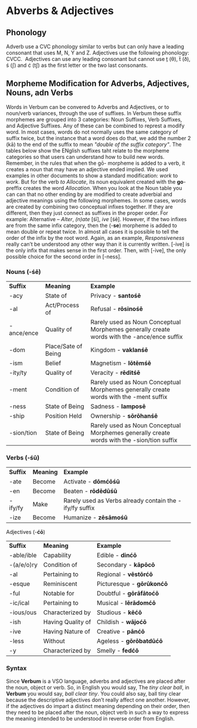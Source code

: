 # Abverbs & Adjectives

## Phonology

Adverb use a CVC phonology similar to verbs but can only have a leading consonant that uses M, N, Y and Z. Adjectives use the following phonology: CVCC.  Adjectives can use any leading consonant but cannot use ṯ (θ), ẗ (ð), ś (ʃ) and ć (tʃ) as the first letter or the two last consonants.

## Morpheme Modification for Adverbs, Adjectives, Nouns, adn Verbs

Words in Verbum can be convered to Adverbs and Adjectives, or to noun/verb variances, through the use of suffixes.  In Verbum these suffix morphemes are grouped into 3 categories: Noun Suffixes, Verb Suffixes, and Adjective Suffixes.  Any of these can be combined to represt a modify word. In most cases, words do not normally uses the same category of suffix twice, but the instance that a word does do that, we add the number 2 (kā) to the end of the suffix to mean _"double of the suffix category"_.  The tables below show the ENglish suffixes taht relate to the morpheme categories so that users can understand how to build new words.  Remember, in the rules that when the gō- morpheme is added to a verb, it creates a noun that may have an adjective ended implied.  We used examples in other documents to show a standard modification: _work_ to _work_. But for the verb _to Allocate_, its noun equivalent created with the **go**- preffix creates the word _Allocation_. When you look at the Noun table you can can that no other  ending by are modified to create adverbial and adjective meanings using the following morphemes. In some cases, words are created by combining two conceptual infixes together. If they are different, then they just connect as suffixes in the proper order. For example: Alternative – _Alter_, _(n)ate_ [śī], _ive_ [śē].  However, if the two infixes are from the same infix category, then the (-**se**) morpheme is added to mean double or repeat twice. In almost all cases it is possible to tell the order of the infix by the root word.  Again, as an example, _Responsiveness_ really can’t be understood any other way than it is currently written.  [-ive] is the only infix that makes sense in the first order. Then, with [-ive], the only possible choice for the second order in [-ness].  

### Nouns (-**śē**)

||||
|--- |--- |--- |
|**Suffix**|**Meaning**|**Example**|
|-acy|State of|Privacy - **santośē**|
|-al|Act/Process of|Refusal - **rōsinośē**|
|-ance/ence|Quality of|Rarely used as Noun Conceptual Morphemes generally create words with the -ance/ence suffix|
|-dom|Place/Sate of Being|Kingdom - **vaklanśē**|
|-ism|Belief|Magnetism - **lōtēmśē**|
|-ity/ty|Quality of|Veracity - **rēditśē**|
|-ment|Condition of|Rarely used as Noun Conceptual Morphemes generally create words with the -ment suffix|
|-ness|State of Being|Sadness - **lamposē**|
|-ship|Position Held|Ownership - **sōrōhanśē**|
|-sion/tion|State of Being|Rarely used as Noun Conceptual Morphemes generally create words with the -sion/tion suffix|

### Verbs (-**śū**)

||||
|--- |--- |--- |
|**Suffix**|**Meaning**|**Example**|
|-ate|Become|Activate - **dōmćōśū**|
|-en|Become|Beaten - **rōdēdūśū**|
|-ify/fy|Make|Rarely used as Verbs already contain the -ify/fy suffix|
|-ize|Become|Humanize - **zēsāmośū**|

Adjectives (-**ćō**)

||||
|--- |--- |--- |
|**Suffix**|**Meaning**|**Example**|
|-able/ible|Capability|Edible  - **dinćō**|
|-(a/e/o)ry|Condition of|Secondary - **kāpōcō**|
|-al|Pertaining to|Regional - **vēstōrćō**|
|-esque|Reminiscent|Picturesque - **gōrūkonćō**|
|-ful|Notable for|Doubtful - **gōrāfātoćō**|
|-ic/ical|Pertaining to|Musical - **lērādomćō**|
|-ious/ous|Characterized by|Studious - **kēćō**|
|-ish|Having Quality of|Childish - **wājoćō**|
|-ive|Having Nature of|Creative - **pānćō**|
|-less|Without|Ageless - **gōrōbatdūćō**|
|-y|Characterized by|Smelly - **fedćō**|


### Syntax

Since **Verbum** is a VSO language, adverbs and adjectives are placed after the noun, object or verb. So, in English you would say, The _tiny clear ball_, in **Verbum** you would say, _ball clear tiny_.  You could also say, ball tiny clear because the descriptive adjectives don’t really affect one another. However, if the adjectives do impart a distinct meaning depending on their order, then they need to be placed after the noun, object verb in such a way to express the meaning intended to be understood in reverse order from English. 
